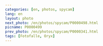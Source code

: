 ```yaml
---
categories: [en, photos, spycam]
lang: en
layout: photo
next_photo: /en/photos/spycam/P0000498.html
picname: P0000499
prev_photo: /en/photos/spycam/P0000341.html
tags: [Fotofalle, Oryx]
---
```

